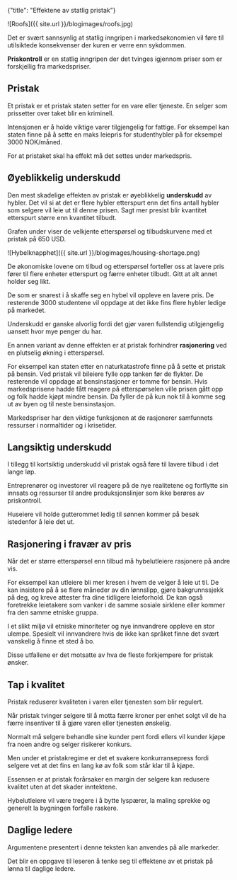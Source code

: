{"title": "Effektene av statlig pristak"}

![Roofs]({{ site.url }}/blogimages/roofs.jpg)

Det er svært sannsynlig at statlig inngripen i markedsøkonomien vil føre
til utilsiktede konsekvenser der kuren er verre enn sykdommen.

**Priskontroll** er en statlig inngripen der det tvinges igjennom priser
som er forskjellig fra markedspriser.

## Pristak

Et pristak er et pristak staten setter for en vare eller tjeneste.
En selger som prissetter over taket blir en kriminell.

Intensjonen er å holde viktige varer tilgjengelig for fattige.
For eksempel kan staten finne på å sette en maks leiepris for studenthybler
på for eksempel 3000 NOK/måned.

For at pristaket skal ha effekt må det settes under markedspris.

## Øyeblikkelig underskudd

Den mest skadelige effekten av pristak er øyeblikkelig **underskudd**
av hybler. Det vil si at det er flere hybler etterspurt enn det fins
antall hybler som selgere vil leie ut til denne prisen. Sagt mer presist
blir kvantitet etterspurt større enn kvantitet tilbudt.

Grafen under viser de velkjente etterspørsel og tilbudskurvene med et
pristak på 650 USD.

![Hybelknapphet]({{ site.url }}/blogimages/housing-shortage.png)

De økonomiske lovene om tilbud og etterspørsel forteller oss at
lavere pris fører til flere enheter etterspurt og færre enheter tilbudt.
Gitt at alt annet holder seg likt.

De som er snarest i å skaffe
seg en hybel vil oppleve en lavere pris. De resterende 3000 studentene
vil oppdage at det ikke fins flere hybler ledige på markedet.

Underskudd er ganske alvorlig fordi det gjør varen fullstendig utilgjengelig
uansett hvor mye penger du har.

En annen variant av denne effekten er at pristak forhindrer **rasjonering**
ved en plutselig økning i etterspørsel.

For eksempel kan staten etter en naturkatastrofe finne på å sette et 
pristak på bensin. Ved pristak vil bileiere fylle opp tanken før
de flykter. De resterende vil oppdage at bensinstasjoner er tomme for bensin.
Hvis markedsprisene hadde fått reagere på etterspørselen ville prisen gått
opp og folk hadde kjøpt mindre bensin. Da fyller de på kun nok til å komme
seg ut av byen og til neste bensinstasjon.

Markedspriser har den viktige funksjonen at de rasjonerer samfunnets ressurser
i normaltider og i krisetider.

## Langsiktig underskudd

I tillegg til kortsiktig underskudd vil pristak også føre til lavere
tilbud i det lange løp.

Entreprenører og investorer vil reagere på de nye realitetene og forflytte
sin innsats og ressurser til andre produksjonslinjer som ikke berøres av
priskontroll.

Huseiere vil holde gutterommet ledig til sønnen kommer på besøk istedenfor
å leie det ut.
## Rasjonering i fravær av pris

Når det er større etterspørsel enn tilbud må hybelutleiere rasjonere på andre vis.

For eksempel kan utleiere bli mer kresen i hvem de velger å leie ut til. De
kan insistere på å se flere måneder av din lønnslipp, gjøre bakgrunnssjekk på deg,
og kreve attester fra dine tidligere leieforhold. De kan også foretrekke
leietakere som vanker i de samme sosiale sirklene eller kommer fra
den samme etniske gruppa.

I et slikt miljø vil etniske minoriteter og nye innvandrere oppleve en stor
ulempe. Spesielt vil innvandrere hvis de ikke kan språket finne det svært
vanskelig å finne et sted å bo.

Disse utfallene er det motsatte av hva de fleste forkjempere for pristak ønsker.

## Tap i kvalitet

Pristak reduserer kvaliteten i varen eller tjenesten som blir regulert.

Når pristak tvinger selgere til å motta færre kroner per enhet solgt vil de
ha færre insentiver til å gjøre varen eller tjenesten ønskelig.

Normalt må selgere behandle sine kunder pent fordi ellers vil kunder
kjøpe fra noen andre og selger risikerer konkurs.

Men under et pristakregime er det et svakere konkurransepress fordi
selgere vet at det fins en lang kø av folk som står klar til å kjøpe.

Essensen er at pristak forårsaker en margin der selgere kan redusere
kvalitet uten at det skader inntektene.

Hybelutleiere vil være tregere i å bytte lyspærer, la maling sprekke
og generelt la bygningen forfalle raskere.

## Daglige ledere

Argumentene presentert i denne teksten kan anvendes på alle markeder.

Det blir en oppgave til leseren å tenke seg til effektene av
et pristak på lønna til daglige ledere.
